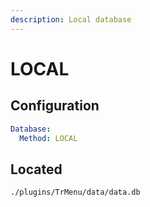 ```yaml
---
description: Local database
---
```


# LOCAL

## Configuration

```yaml
Database:
  Method: LOCAL
```

## Located

```text
./plugins/TrMenu/data/data.db
```
